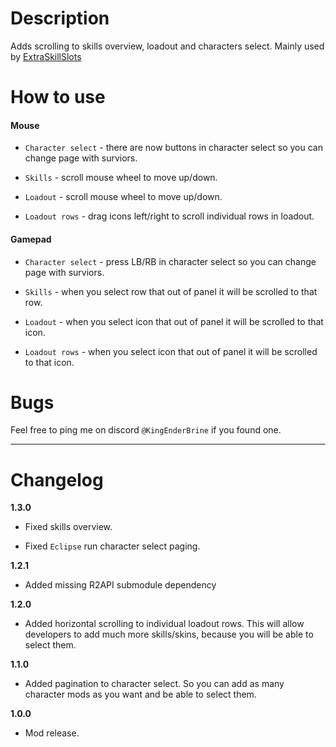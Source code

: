 # Description
Adds scrolling to skills overview, loadout and characters select. Mainly used by [ExtraSkillSlots](https://thunderstore.io/package/KingEnderBrine/ExtraSkillSlots/)

# How to use
#### Mouse

* `Character select` - there are now buttons in character select so you can change page with surviors.

* `Skills` - scroll mouse wheel to move up/down.

* `Loadout` - scroll mouse wheel to move up/down.

* `Loadout rows` - drag icons left/right to scroll individual rows in loadout.

#### Gamepad

* `Character select` - press LB/RB in character select so you can change page with surviors.

* `Skills` - when you select row that out of panel it will be scrolled to that row.

* `Loadout` - when you select icon that out of panel it will be scrolled to that icon.

* `Loadout rows` - when you select icon that out of panel it will be scrolled to that icon.

# Bugs
Feel free to ping me on discord `@KingEnderBrine` if you found one.

***
# Changelog

**1.3.0**

* Fixed skills overview.

* Fixed `Eclipse` run character select paging.

**1.2.1**

* Added missing R2API submodule dependency

**1.2.0**

* Added horizontal scrolling to individual loadout rows. This will allow developers to add much more skills/skins, because you will be able to select them.

**1.1.0**

* Added pagination to character select. So you can add as many character mods as you want and be able to select them.

**1.0.0**

* Mod release.